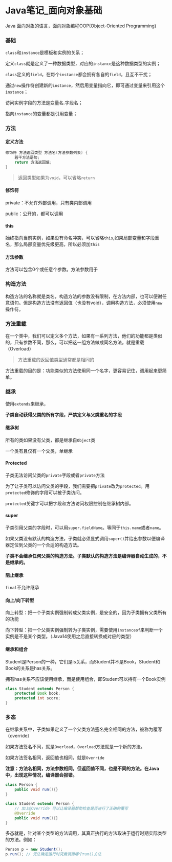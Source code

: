# Java笔记_面向对象基础


<!--more-->

Java 面向对象的语言，面向对象编程OOP(Object-Oriented Programming)

### 基础

`class`和`instance`是模板和实例的关系；

定义`class`就是定义了一种数据类型，对应的`instance`是这种数据类型的实例；

`class`定义的`field`，在每个`instance`都会拥有各自的`field`，且互不干扰；

通过`new`操作符创建新的`instance`，然后用变量指向它，即可通过变量来引用这个`instance`；

访问实例字段的方法是变量名.字段名；

指向`instance`的变量都是引用变量；

### 方法

#### 定义方法

```java
修饰符 方法返回类型 方法名(方法参数列表) {
    若干方法语句;
    return 方法返回值;
}
```

> 返回类型如果为`void`，可以省略`return`

#### 修饰符

private：不允许外部调用，只有类内部调用

public：公开的，都可以调用

#### this

始终指向当前实例，如果没有命名冲突，可以省略`this`,如果局部变量和字段重名，那么局部变量优先级更高，所以必须加`this`

#### 方法参数

方法可以包含0个或任意个参数。方法参数用于

### 构造方法

构造方法的名称就是类名，构造方法的参数没有限制，在方法内部，也可以便谢任意语句。但是构造方法没有返回值（也没有void），调用构造方法，必须使用`new`操作符。

### 方法重载

在一个类中，我们可以定义多个方法，如果有一系列方法，他们的功能都是类似的，只有参数不同，那么，可以把这一组方法做成同名方法。就是重载（Overload）

> 方法重载的返回值类型通常都是相同的

方法重载的目的是：功能类似的方法使用同一个名字，更容易记住，调用起来更简单。

### 继承

使用`extends`来继承，

**子类自动获得父类的所有字段，严禁定义与父类重名的字段**

#### 继承树

所有的类如果没有父类，都是继承自`Object`类

一个类有且仅有一个父类，单继承

#### Protected

子类无法访问父类的`private`字段或者`private`方法

为了让子类可以访问父类的字段，我们需要把`private`改为`protected`。用`protected`修饰的字段可以被子类访问。

`protected`关键字可以把字段和方法访问权限控制在继承树内部。

#### super

子类引用父类的字段时，可以用`super.fieldName`。等同于`this.name`或者`name`。

如果父类没有默认的构造方法，子类就必须显式调用`super()`并给出参数以便编译器定位到父类的一个合适的构造方法。

**子类不会继承任何父类的构造方法。子类默认的构造方法是编译器自动生成的，不是继承的。**

#### 阻止继承

`final`不允许继承

#### 向上/向下转型

向上转型：把一个子类实例强制转成父类实例，是安全的，因为子类拥有父类所有的功能

向下转型：把一个父类实例强制转为子类实例，需要使用`instanceof`来判断一个实例是不是某个类型。（Java14使用之后直接转换成对应的类型）

#### 继承和组合

Student是Person的一种，它们是is关系，而Student并不是Book，Student和Book的关系是has关系。

拥有has关系不应该使用继承，而是使用组合，即Student可以持有一个Book实例

```java
class Student extends Person {
    protected Book book;
    protected int score;
}
```

### 多态

在继承关系中，子类如果定义了一个父类方法签名完全相同的方法，被称为覆写（override）

如果方法签名不同，就是`Overload`，`Overload`方法就是一个新的方法。

如果方法签名相同，返回值也相同，就是`Override`

**注意：方法名相同，方法参数相同，但返回值不同，也是不同的方法。在Java中，出现这种情况，编译器会报错。**

```java
class Person {
    public void run(){}
}

class Student extends Person {
    // 加上@Override 可以让编译器帮助检查是否进行了正确的覆写
    @Override
    public void run(){}
}
```

多态就是，针对某个类型的方法调用，其真正执行的方法取决于运行时期实际类型的方法。例如：

```java
Person p = new Student();
p.run(); // 无法确定运行时究竟调用哪个run()方法
```


